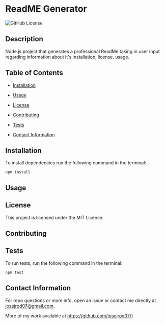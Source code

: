 # ReadME Generator
  ![GitHub License](https://img.shields.io/badge/license-MIT-blue.svg)
  
  ## Description
  
  Node.js project that generates a professional ReadMe taking in user input regarding information about it's installation, license, usage.
  
  ## Table of Contents 
  
  * [Installation](#installation)
  
  * [Usage](#usage)
  
  * [License](#license)

  * [Contributing](#contributing)
  
  * [Tests](#tests)
  
  * [Contact Information](#contact-information)
  
  ## Installation
  
  To install dependencies run the following command in the terminal:
  
  ```
  npm install
  ```
  
  ## Usage
  
  
  
  ## License
  
  This project is licensed under the MIT License.
    
  ## Contributing
  
  
  
  ## Tests
  
  To run tests, run the following command in the terminal:
  
  ```
  npm test
  ```
  
  ## Contact Information
  
  For repo questions or more info, open an issue or contact me directly at josejrod07@gmail.com. 
  
  More of my work available at https://github.com/josejrod07/)